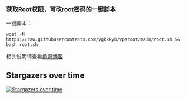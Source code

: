 ### 获取Root权限，可改root密码的一键脚本

一键脚本：

```
wget -N https://raw.githubusercontents.com/ygkkkyb/vpsroot/main/root.sh && bash root.sh
```

相关说明请查看[甬哥博客](https://ygkkk.blogspot.com/2022/02/githubvpsrootrooteuservhax.html)


## Stargazers over time

[![Stargazers over time](https://starchart.cc/kkkyg/vpsroot.svg)](https://starchart.cc/kkkyg/vpsroot)
